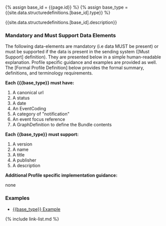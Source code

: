 {% assign base_id = {{page.id}} %}
{% assign base_type = {{site.data.structuredefinitions.[base_id].type}} %}

{{site.data.structuredefinitions.[base_id].description}}

### Mandatory and Must Support Data Elements

The following data-elements are mandatory (i.e data MUST be present) or must be supported if the data is present in the sending system ([Must Support] definition). They are presented below in a simple human-readable explanation.  Profile specific guidance and examples are provided as well.  The [Formal Profile Definition] below provides the  formal summary, definitions, and  terminology requirements.

**Each {{{base_type}} must have:**

1. A canonical url
1. A status
1. A date
1. An EventCoding
1. A category of "notification"
1. An event focus reference
1. A GraphDefinition to define the Bundle contents


**Each {{base_type}} must support:**

1. A version
1. A name
1. A title
1. A publisher
1. A description

**Additional Profile specific implementation guidance:**

none

### Examples

- [{{base_type}} Example]({{base_type}}-{{base_id}}-01.html)

{% include link-list.md %}
